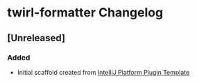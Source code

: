 <!-- Keep a Changelog guide -> https://keepachangelog.com -->

# twirl-formatter Changelog

## [Unreleased]
### Added
- Initial scaffold created from [IntelliJ Platform Plugin Template](https://github.com/JetBrains/intellij-platform-plugin-template)

